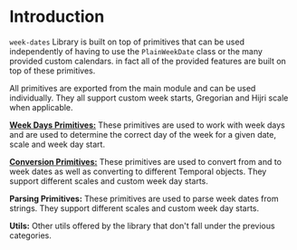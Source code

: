 # Introduction

`week-dates` Library is built on top of primitives that can be used independently of having to use the `PlainWeekDate` class or the many provided custom calendars. in fact all of the provided features are built on top of these primitives.

All primitives are exported from the main module and can be used individually. They all support custom week starts, Gregorian and Hijri scale when applicable.

[**Week Days Primitives:**](./week-days.md) These primitives are used to work with week days and are used to determine the correct day of the week for a given date, scale and week day start.

[**Conversion Primitives:**](./conversion.md) These primitives are used to convert from and to week dates as well as converting to different Temporal objects. They support different scales and custom week day starts.

**Parsing Primitives:** These primitives are used to parse week dates from strings. They support different scales and custom week day starts.

**Utils:** Other utils offered by the library that don't fall under the previous categories.